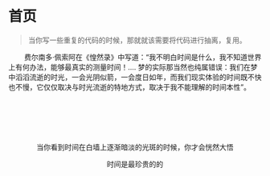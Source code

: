 # 首页

> 当你写一些重复的代码的时候，那就就该需要将代码进行抽离，复用。

&nbsp;&nbsp;&nbsp;&nbsp;&nbsp;&nbsp;&nbsp;&nbsp;费尔南多·佩索阿在《惶然录》中写道：“我不明白时间是什么，我不知道世界上有何办法，能够最真实的测量时间！.... 梦的实际那当然也纯属错误：我们在梦中滔滔流逝的时光，一会光阴似箭，一会度日如年，而我们现实体验的时间既不快也不慢，它仅仅取决与时光流逝的特地方式，取决于我不能理解的时间本性”。


<div style="text-align:center;margin-top:100px;">
<p>当你看到时间在白墙上逐渐暗淡的光斑的时候，你才会恍然大悟</p>
    <p>时间是最珍贵的的</p>
</div>


